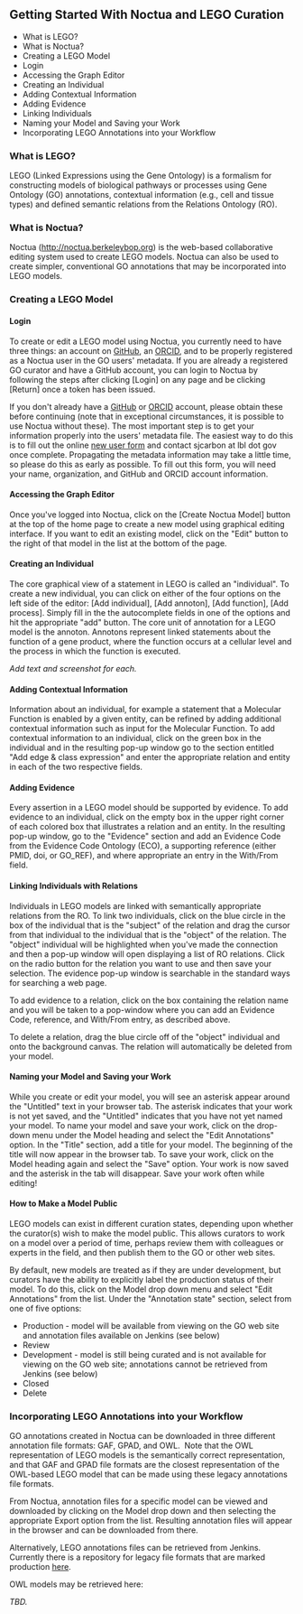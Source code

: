 ## Getting Started With Noctua and LEGO Curation

* What is LEGO?
* What is Noctua?
* Creating a LEGO Model
 * Login
 * Accessing the Graph Editor
 * Creating an Individual
 * Adding Contextual Information
 * Adding Evidence
 * Linking Individuals
 * Naming your Model and Saving your Work
* Incorporating LEGO Annotations into your Workflow

### What is LEGO?

LEGO (Linked Expressions using the Gene Ontology) is a formalism for
constructing models of biological pathways or processes using Gene
Ontology (GO) annotations, contextual information (e.g., cell and
tissue types) and defined semantic relations from the Relations
Ontology (RO).

### What is Noctua?

Noctua (http://noctua.berkeleybop.org) is the web-based collaborative
editing system used to create LEGO models. Noctua can also be used to
create simpler, conventional GO annotations that may be incorporated
into LEGO models.

### Creating a LEGO Model

#### Login

To create or edit a LEGO model using Noctua, you currently need to
have three things: an account on [GitHub](https://github.com/), an
[ORCID](http://orcid.org/), and to be properly registered as a Noctua
user in the GO users' metadata. If you are already a registered GO
curator and have a GitHub account, you can login to Noctua by
following the steps after clicking [Login] on any page and be clicking
[Return] once a token has been issued.

If you don't already have a [GitHub](https://github.com/) or
[ORCID](http://orcid.org/) account, please obtain these before
continuing (note that in exceptional circumstances, it is possible to
use Noctua without these). The most important step is to get your
information properly into the users' metadata file. The easiest way to
do this is to fill out the online
[new user form](http://bit.ly/new-noctua-user) and contact sjcarbon at
lbl dot gov once complete. Propagating the metadata information may
take a little time, so please do this as early as possible. To fill
out this form, you will need your name, organization, and GitHub and
ORCID account information.

#### Accessing the Graph Editor

Once you've logged into Noctua, click on the [Create Noctua
Model] button at the top of the home page to create a new model using
graphical editing interface. If you want to edit an existing model,
click on the "Edit" button to the right of that model in the list at the
bottom of the page.

#### Creating an Individual

The core graphical view of a statement in LEGO is called an
"individual". To create a new individual, you can click on either of
the four options on the left side of the editor: [Add individual],
[Add annoton], [Add function], [Add process]. Simply fill in the the
autocomplete fields in one of the options and hit the appropriate
"add" button. The core unit of annotation for a LEGO model is the
annoton. Annotons represent linked statements about the function of a
gene product, where the function occurs at a cellular level and the
process in which the function is executed.

*Add text and screenshot for each.*

#### Adding Contextual Information

Information about an individual, for example a statement that a
Molecular Function is enabled by a given entity, can be refined by
adding additional contextual information such as input for the
Molecular Function. To add contextual information to an individual,
click on the green box in the individual and in the resulting pop-up
window go to the section entitled "Add edge & class expression" and
enter the appropriate relation and entity in each of the two
respective fields.

#### Adding Evidence

Every assertion in a LEGO model should be supported by evidence. To
add evidence to an individual, click on the empty box in the upper
right corner of each colored box that illustrates a relation and an
entity. In the resulting pop-up window, go to the "Evidence" section
and add an Evidence Code from the Evidence Code Ontology (ECO), a
supporting reference (either PMID, doi, or GO\_REF), and where
appropriate an entry in the With/From field.

#### Linking Individuals with Relations

Individuals in LEGO models are linked with semantically
appropriate relations from the RO. To link two individuals, click on
the blue circle in the box of the individual that is the "subject" of
the relation and drag the cursor from that individual to the individual
that is the "object" of the relation. The "object" individual will be
highlighted when you've made the connection and then a pop-up window
will open displaying a list of RO relations. Click on the radio button
for the relation you want to use and then save your selection. The
evidence pop-up window is searchable in the standard ways for searching
a web page.

To add evidence to a relation, click on the box containing the
relation name and you will be taken to a pop-window where you can add an
Evidence Code, reference, and With/From entry, as described above.

To delete a relation, drag the blue circle off of the "object"
individual and onto the background canvas. The relation will
automatically be deleted from your model.

#### Naming your Model and Saving your Work

While you create or edit your model, you will see an asterisk appear
around the "Untitled" text in your browser tab. The asterisk indicates
that your work is not yet saved, and the "Untitled" indicates that you
have not yet named your model. To name your model and save your work,
click on the drop-down menu under the Model heading and select the
"Edit Annotations" option. In the "Title" section, add a title for
your model. The beginning of the title will now appear in the browser
tab. To save your work, click on the Model heading again and select
the "Save" option. Your work is now saved and the asterisk in the tab
will disappear. Save your work often while editing!

#### How to Make a Model Public

LEGO models can exist in different curation states, depending
upon whether the curator(s) wish to make the model public. This allows
curators to work on a model over a period of time, perhaps review them
with colleagues or experts in the field, and then publish them to the GO
or other web sites.

By default, new models are treated as if they are under
development, but curators have the ability to explicitly label the
production status of their model. To do this, click on the Model drop
down menu and select "Edit Annotations" from the list. Under the
"Annotation state" section, select from one of five options:

* Production - model will be available from viewing on the GO web site and annotation files available on Jenkins (see below)
* Review 
* Development - model is still being curated and is not available for viewing on the GO web site; annotations cannot be retrieved from Jenkins (see below)
* Closed
* Delete

### Incorporating LEGO Annotations into your Workflow

GO annotations created in Noctua can be downloaded in three
different annotation file formats: GAF, GPAD, and OWL.  Note that the
OWL representation of LEGO models is the semantically correct
representation, and that GAF and GPAD file formats are the closest
representation of the OWL-based LEGO model that can be made using these
legacy annotations file formats.

From Noctua, annotation files for a specific model can be viewed
and downloaded by clicking on the Model drop down and then selecting the
appropriate Export option from the list. Resulting annotation files
will appear in the browser and can be downloaded from there.

Alternatively, LEGO annotations files can be retrieved from
Jenkins. Currently there is a repository for legacy file formats that
are marked production
[here](http://build.berkeleybop.org/view/GO/job/export-lego-to-legacy/).

OWL models may be retrieved here:

*TBD.*
